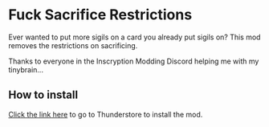 # Fuck Sacrifice Restrictions

Ever wanted to put more sigils on a card you already put sigils on? This mod removes the restrictions on sacrificing.

Thanks to everyone in the Inscryption Modding Discord helping me with my tinybrain...

## How to install

[Click the link here](https://inscryption.thunderstore.io/package/TITOAT/FuckSacrificeRestrictions/ "Link to mod") to go to Thunderstore to install the mod.
